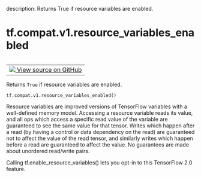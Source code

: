 description: Returns True if resource variables are enabled.

<div itemscope itemtype="http://developers.google.com/ReferenceObject">
<meta itemprop="name" content="tf.compat.v1.resource_variables_enabled" />
<meta itemprop="path" content="Stable" />
</div>

# tf.compat.v1.resource_variables_enabled

<!-- Insert buttons and diff -->

<table class="tfo-notebook-buttons tfo-api nocontent" align="left">
<td>
  <a target="_blank" href="https://github.com/tensorflow/tensorflow/blob/r2.2/tensorflow/python/ops/variable_scope.py#L236-L253">
    <img src="https://www.tensorflow.org/images/GitHub-Mark-32px.png" />
    View source on GitHub
  </a>
</td>
</table>



Returns `True` if resource variables are enabled.

<pre class="devsite-click-to-copy prettyprint lang-py tfo-signature-link">
<code>tf.compat.v1.resource_variables_enabled()
</code></pre>



<!-- Placeholder for "Used in" -->

Resource variables are improved versions of TensorFlow variables with a
well-defined memory model. Accessing a resource variable reads its value, and
all ops which access a specific read value of the variable are guaranteed to
see the same value for that tensor. Writes which happen after a read (by
having a control or data dependency on the read) are guaranteed not to affect
the value of the read tensor, and similarly writes which happen before a read
are guaranteed to affect the value. No guarantees are made about unordered
read/write pairs.

Calling tf.enable_resource_variables() lets you opt-in to this TensorFlow 2.0
feature.